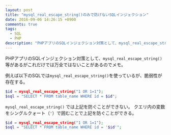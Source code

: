 ```yaml
---
layout: post
title: "mysql_real_escape_string()のみで防げないSQLインジェクション"
date: 2016-09-06 14:26:15 +0900
comments: true
tags: 
  - SQL 
  - PHP
description: "PHPアプリのSQLインジェクション対策として、mysql_real_escape_string() 等があるがこれだけでは万全ではないことがあるのでメモ。例えば以下のSQLではmysql_real_escape_string()を使っているが、脆弱性が存在する。"
---
```


PHPアプリのSQLインジェクション対策として、`mysql_real_escape_string()` 等があるがこれだけでは万全ではないことがあるのでメモ。

例えば以下のSQLでは`mysql_real_escape_string()`を使っているが、脆弱性が存在する。

```php
$id = mysql_real_escape_string("1 OR 1=1");
$sql = "SELECT * FROM table_name WHERE id = $id";
```

`mysql_real_escape_string()` では上記を防ぐことができない。
クエリ内の変数をシングルクォート（`'`）で囲むことで上記を防ぐことができる。

```php
$id = mysql_real_escape_string("1 OR 1=1");
$sql = "SELECT * FROM table_name WHERE id = '$id'";
```
